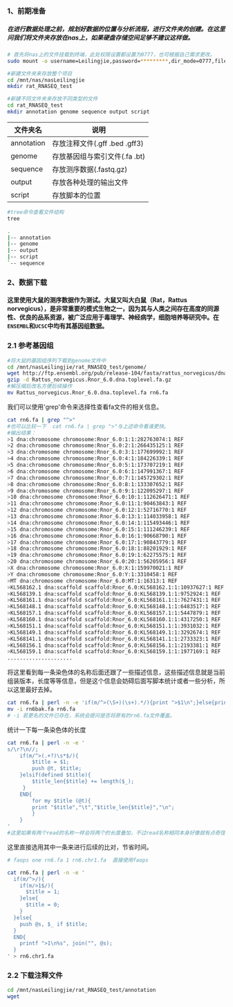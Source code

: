 ### 1、前期准备
##### 在进行数据处理之前，规划好数据的位置与分析流程，进行文件夹的创建。在这里问我们将文件夹存放在nas上，如果硬盘存储空间足够不建议这样做。

```bash
# 首先将nas上的文件挂载到终端，此处权限设置都设置为0777，也可根据自己需求更改。
sudo mount -o username=Leilingjie,password=*********,dir_mode=0777,file_mode=0777 //114.212.160.236/backup/Leilingjie /mnt/nasLeilingjie/

#新建文件夹来存放整个项目
cd /mnt/nas/nasLeilingjie
mkdir rat_RNASEQ_test

#新建不同文件夹来存放不同类型的文件
cd rat_RNASEQ_test
mkdir annotation genome sequence output script
```

| 文件夹名 | 说明 |
| ---| --- |
| annotation | 存放注释文件(.gff .bed .gff3) |
| genome | 存放基因组与索引文件(.fa .bt)|
| sequence | 存放测序数据(.fastq.gz) |
| output | 存放各种处理的输出文件 |
| script | 存放脚本的位置 |

```bash
#tree命令查看文件结构
tree

.
|-- annotation
|-- genome
|-- output
|-- script
`-- sequence
```

### 2、数据下载
#### 这里使用大鼠的测序数据作为测试。大鼠又叫大白鼠（Rat，Rattus norvegicus），是非常重要的模式生物之一，因为其与人类之间存在高度的同源性、优良的品系资源，被广泛应用于毒理学、神经病学，细胞培养等研究中。在`ENSEMBL`和`UCSC`中均有其基因组数据。

### 2.1 参考基因组

```bash
#将大鼠的基因组序列下载到genome文件中
cd /mnt/nasLeilingjie/rat_RNASEQ_test/genome/
wget http://ftp.ensembl.org/pub/release-104/fasta/rattus_norvegicus/dna/Rattus_norvegicus.Rnor_6.0.dna.toplevel.fa.gz
gzip -d Rattus_norvegicus.Rnor_6.0.dna.toplevel.fa.gz
#解压缩后改名方便后续操作
mv Rattus_norvegicus.Rnor_6.0.dna.toplevel.fa rn6.fa
```
我们可以使用'grep'命令来选择性查看fa文件的相关信息。

```bash
cat rn6.fa | grep "^>"
#也可以比较一下  cat rn6.fa | grep ">"与上述命令看谁更快。
#输出结果：
>1 dna:chromosome chromosome:Rnor_6.0:1:1:282763074:1 REF
>2 dna:chromosome chromosome:Rnor_6.0:2:1:266435125:1 REF
>3 dna:chromosome chromosome:Rnor_6.0:3:1:177699992:1 REF
>4 dna:chromosome chromosome:Rnor_6.0:4:1:184226339:1 REF
>5 dna:chromosome chromosome:Rnor_6.0:5:1:173707219:1 REF
>6 dna:chromosome chromosome:Rnor_6.0:6:1:147991367:1 REF
>7 dna:chromosome chromosome:Rnor_6.0:7:1:145729302:1 REF
>8 dna:chromosome chromosome:Rnor_6.0:8:1:133307652:1 REF
>9 dna:chromosome chromosome:Rnor_6.0:9:1:122095297:1 REF
>10 dna:chromosome chromosome:Rnor_6.0:10:1:112626471:1 REF
>11 dna:chromosome chromosome:Rnor_6.0:11:1:90463843:1 REF
>12 dna:chromosome chromosome:Rnor_6.0:12:1:52716770:1 REF
>13 dna:chromosome chromosome:Rnor_6.0:13:1:114033958:1 REF
>14 dna:chromosome chromosome:Rnor_6.0:14:1:115493446:1 REF
>15 dna:chromosome chromosome:Rnor_6.0:15:1:111246239:1 REF
>16 dna:chromosome chromosome:Rnor_6.0:16:1:90668790:1 REF
>17 dna:chromosome chromosome:Rnor_6.0:17:1:90843779:1 REF
>18 dna:chromosome chromosome:Rnor_6.0:18:1:88201929:1 REF
>19 dna:chromosome chromosome:Rnor_6.0:19:1:62275575:1 REF
>20 dna:chromosome chromosome:Rnor_6.0:20:1:56205956:1 REF
>X dna:chromosome chromosome:Rnor_6.0:X:1:159970021:1 REF
>Y dna:chromosome chromosome:Rnor_6.0:Y:1:3310458:1 REF
>MT dna:chromosome chromosome:Rnor_6.0:MT:1:16313:1 REF
>KL568162.1 dna:scaffold scaffold:Rnor_6.0:KL568162.1:1:10937627:1 REF
>KL568139.1 dna:scaffold scaffold:Rnor_6.0:KL568139.1:1:9752924:1 REF
>KL568161.1 dna:scaffold scaffold:Rnor_6.0:KL568161.1:1:7627431:1 REF
>KL568148.1 dna:scaffold scaffold:Rnor_6.0:KL568148.1:1:6483517:1 REF
>KL568157.1 dna:scaffold scaffold:Rnor_6.0:KL568157.1:1:5447879:1 REF
>KL568160.1 dna:scaffold scaffold:Rnor_6.0:KL568160.1:1:4317250:1 REF
>KL568151.1 dna:scaffold scaffold:Rnor_6.0:KL568151.1:1:3931032:1 REF
>KL568149.1 dna:scaffold scaffold:Rnor_6.0:KL568149.1:1:3292674:1 REF
>KL568141.1 dna:scaffold scaffold:Rnor_6.0:KL568141.1:1:2733323:1 REF
>KL568156.1 dna:scaffold scaffold:Rnor_6.0:KL568156.1:1:2193381:1 REF
>KL568159.1 dna:scaffold scaffold:Rnor_6.0:KL568159.1:1:1977169:1 REF
.....................
```
将这里看到每一条染色体的名称后面还跟了一些描述信息，这些描述信息就是当前组装版本，长度等等信息，但是这个信息会妨碍后面写脚本统计或者一些分析，所以这里最好去掉。

```bash
cat rn6.fa | perl -n -e 'if(m/^>(\S+)(\s+).*/){print ">$1\n";}else{print}' > rn6bak.fa
mv -i rn6bak.fa rn6.fa
# -i 若更名的文件已存在，系统会提问是否将原有的rn6.fa文件覆盖。
```
统计一下每一条染色体的长度
```bash
cat rn6.fa | perl -n -e '
s/\r?\n//;
    if(m/^>(.+?)\s*$/){
        $title = $1;
        push @t, $title;
    }elsif(defined $title){
        $title_len{$title} += length($_);
     }
    END{
        for my $title (@t){
        print "$title","\t","$title_len{$title}","\n";
        }
    }
'
#这里如果有两个read的名称一样会将两个的长度叠加，不过read名称相同本身好像就有点奇怪。
```
这里直接选用其中一条来进行后续的比对，节省时间。

```bash
# faops one rn6.fa 1 rn6.chr1.fa  直接使用faops

cat rn6.fa | perl -n -e '
  if(m/^>/){
    if(m/>1$/){
      $title = 1;
    }else{
      $title = 0;
    }
  }else{
    push @s, $_ if $title;
  }
  END{
    printf ">1\n%s", join("", @s);
  }
' > rn6.chr1.fa
```
### 2.2 下载注释文件

```bash
cd /mnt/nasLeilingjie/rat_RNASEQ_test/annotation
wget 
